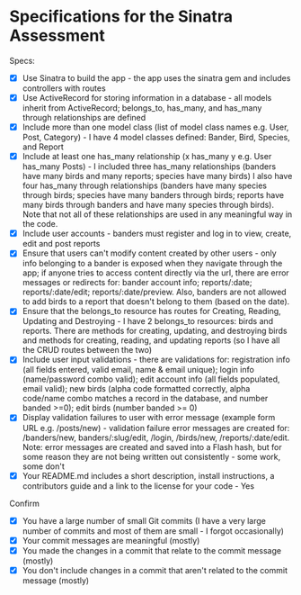 # Specifications for the Sinatra Assessment

Specs:
- [x] Use Sinatra to build the app - the app uses the sinatra gem and includes controllers with routes 
- [x] Use ActiveRecord for storing information in a database - all models inherit from ActiveRecord; belongs_to, has_many, and has_many through relationships are defined
- [x] Include more than one model class (list of model class names e.g. User, Post, Category) - I have 4 model classes defined: Bander, Bird, Species, and Report
- [x] Include at least one has_many relationship (x has_many y e.g. User has_many Posts) - I included three has_many relationships (banders have many birds and many reports; species have many birds) I also have four has_many through relationships (banders have many species through birds; species have many banders through birds; reports have many birds through banders and have many species through birds). Note that not all of these relationships are used in any meaningful way in the code.
- [x] Include user accounts - banders must register and log in to view, create, edit and post reports 
- [x] Ensure that users can't modify content created by other users - only info belonging to a bander is exposed when they navigate through the app; if anyone tries to access content directly via the url, there are error messages or redirects for: bander account info; reports/:date; reports/:date/edit; reports/:date/preview. Also, banders are not allowed to add birds to a report that doesn't belong to them (based on the date).
- [x] Ensure that the belongs_to resource has routes for Creating, Reading, Updating and Destroying - I have 2 belongs_to resources: birds and reports. There are methods for creating, updating, and destroying birds and methods for creating, reading, and updating reports (so I have all the CRUD routes between the two)
- [x] Include user input validations - there are validations for: registration info (all fields entered, valid email, name & email unique); login info (name/password combo valid); edit account info (all fields populated, email valid); new birds (alpha code formatted correctly, alpha code/name combo matches a record in the database, and number banded >=0); edit birds (number banded >= 0)
- [x] Display validation failures to user with error message (example form URL e.g. /posts/new) - validation failure error messages are created for: /banders/new, banders/:slug/edit, /login, /birds/new, /reports/:date/edit. Note: error messages are created and saved into a Flash hash, but for some reason they are not being written out consistently - some work, some don't 
- [x] Your README.md includes a short description, install instructions, a contributors guide and a link to the license for your code - Yes

Confirm
- [x] You have a large number of small Git commits (I have a very large number of commits and most of them are small - I forgot occasionally)
- [x] Your commit messages are meaningful (mostly)
- [x] You made the changes in a commit that relate to the commit message (mostly)
- [x] You don't include changes in a commit that aren't related to the commit message (mostly)
